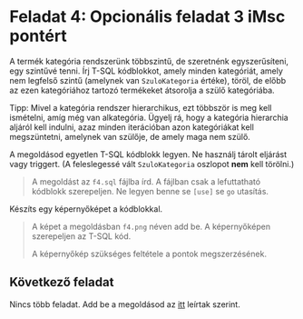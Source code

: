 # Feladat 4: Opcionális feladat 3 iMsc pontért

A termék kategória rendszerünk többszintű, de szeretnénk egyszerűsíteni, egy szintűvé tenni. Írj T-SQL kódblokkot, amely minden kategóriát, amely nem legfelső szintű (amelynek van `SzuloKategoria` értéke), töröl, de előbb az ezen kategóriához tartozó termékeket átsorolja a szülő kategóriába.

Tipp: Mivel a kategória rendszer hierarchikus, ezt többször is meg kell ismételni, amíg még van alkategória. Ügyelj rá, hogy a kategória hierarchia aljáról kell indulni, azaz minden iterációban azon kategóriákat kell megszüntetni, amelynek van szülője, de amely maga nem szülő.

A megoldásod egyetlen T-SQL kódblokk legyen. Ne használj tárolt eljárást vagy triggert. (A feleslegessé vált `SzuloKategoria` oszlopot **nem** kell törölni.)

> A megoldást az `f4.sql` fájlba írd. A fájlban csak a lefuttatható kódblokk szerepeljen. Ne legyen benne se `[use]` se `go` utasítás.

Készíts egy képernyőképet a kódblokkal.

> A képet a megoldásban `f4.png` néven add be. A képernyőképen szerepeljen az T-SQL kód.
>
> A képernyőkép szükséges feltétele a pontok megszerzésének.

## Következő feladat

Nincs több feladat. Add be a megoldásod az [itt](README.md) leírtak szerint.
